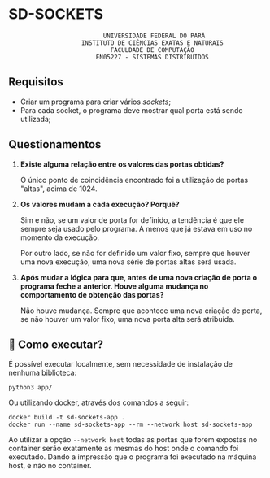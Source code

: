 # SD-SOCKETS

```
                          UNIVERSIDADE FEDERAL DO PARÁ
                    INSTITUTO DE CIÊNCIAS EXATAS E NATURAIS
                            FACULDADE DE COMPUTAÇÃO
                        EN05227 - SISTEMAS DISTRIBUIDOS
```

## Requisitos

- Criar um programa para criar vários _sockets_;
- Para cada socket, o programa deve mostrar qual porta está sendo utilizada;

## Questionamentos

1. **Existe alguma relação entre os valores das portas obtidas?**

    O único ponto de coincidência encontrado foi a utilização de portas "altas",
    acima de 1024. 

2. **Os valores mudam a cada execução? Porquê?**

    Sim e não, se um valor de porta for definido, a tendência é que ele sempre seja
    usado pelo programa. A menos que já estava em uso no momento da execução.

    Por outro lado, se não for definido um valor fixo, sempre que houver uma nova
    execução, uma nova série de portas altas será usada.

3. **Após mudar a lógica para que, antes de uma nova criação de porta o programa
feche a anterior. Houve alguma mudança no comportamento de obtenção das
portas?**

    Não houve mudança. Sempre que acontece uma nova criação de porta, se não houver
    um valor fixo, uma nova porta alta será atribuída.

## :rocket: Como executar?

É possível executar localmente, sem necessidade de instalação de nenhuma
biblioteca:

```
python3 app/
```

Ou utilizando docker, através dos comandos a seguir:

```
docker build -t sd-sockets-app .
docker run --name sd-sockets-app --rm --network host sd-sockets-app
```

Ao utilizar a opção `--network host` todas as portas que forem expostas no
container serão exatamente as mesmas do host onde o comando foi executado. Dando
a impressão que o programa foi executado na máquina host, e não no container.
